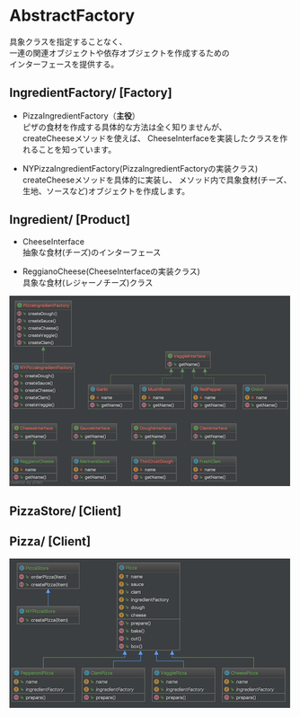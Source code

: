 # AbstractFactory

具象クラスを指定することなく、  
一連の関連オブジェクトや依存オブジェクトを作成するための  
インターフェースを提供する。  

## IngredientFactory/  [Factory]  
- PizzaIngredientFactory（**主役**）  
ピザの食材を作成する具体的な方法は全く知りませんが、  
createCheeseメソッドを使えば、
CheeseInterfaceを実装したクラスを作れることを知っています。   

- NYPizzaIngredientFactory(PizzaIngredientFactoryの実装クラス)  
createCheeseメソッドを具体的に実装し、
メソッド内で具象食材(チーズ、生地、ソースなど)オブジェクトを作成します。  



## Ingredient/  [Product]  
- CheeseInterface  
抽象な食材(チーズ)のインターフェース

- ReggianoCheese(CheeseInterfaceの実装クラス)    
具象な食材(レジャーノチーズ)クラス


  
![class_uml](../../img/AbstractFactory.png)


## PizzaStore/ [Client]  

## Pizza/ [Client]  

![class_uml](../../img/AbstractFactory_sub.png)
